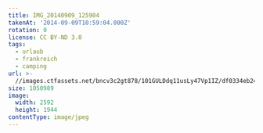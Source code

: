 ```yaml
---
title: IMG_20140909_125904
takenAt: '2014-09-09T10:59:04.000Z'
rotation: 0
license: CC BY-ND 3.0
tags:
  - urlaub
  - frankreich
  - camping
url: >-
  //images.ctfassets.net/bncv3c2gt878/101GULDdq11usLy47Vp1IZ/df0334eb2421aed076c9d3cd07cfff04/img_20140909_125904_28234102211_o
size: 1050989
image:
  width: 2592
  height: 1944
contentType: image/jpeg
---
```


